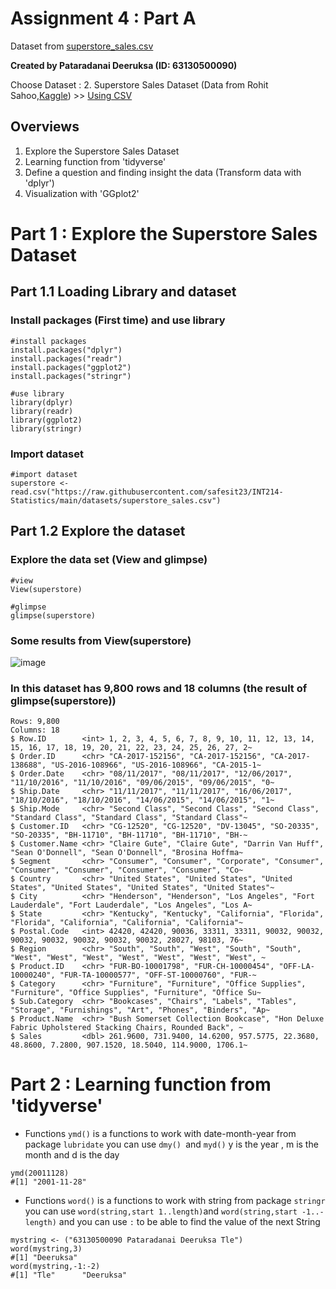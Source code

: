 # Assignment 4 : Part A

Dataset from [superstore_sales.csv](https://raw.githubusercontent.com/safesit23/INT214-Statistics/main/datasets/superstore_sales.csv)

**Created by Pataradanai Deeruksa (ID: 63130500090)**

Choose Dataset : 2. Superstore Sales Dataset (Data from Rohit Sahoo,[Kaggle](https://www.kaggle.com/rohitsahoo/sales-forecasting)) >> [Using CSV](https://raw.githubusercontent.com/safesit23/INT214-Statistics/main/datasets/superstore_sales.csv)

## Overviews
1. Explore the Superstore Sales Dataset
2. Learning function from 'tidyverse'
3. Define a question and finding insight the data (Transform data with 'dplyr')
4. Visualization with 'GGplot2'

# Part 1 : Explore the Superstore Sales Dataset
## Part 1.1  Loading Library and dataset

### Install packages (First time) and use library
```
#install packages
install.packages("dplyr")
install.packages("readr")
install.packages("ggplot2")
install.packages("stringr")

#use library
library(dplyr)
library(readr)
library(ggplot2)
library(stringr)
```

### Import dataset 
```
#import dataset 
superstore <- read.csv("https://raw.githubusercontent.com/safesit23/INT214-Statistics/main/datasets/superstore_sales.csv")
```
## Part 1.2 Explore the dataset

### Explore the data set (View and glimpse)
```
#view
View(superstore) 
```
```
#glimpse
glimpse(superstore)
```
### Some results from View(superstore)
![image](https://i.imgur.com/Y9JEn0p.jpg)

### In this dataset has 9,800 rows and 18 columns (the result of glimpse(superstore))
```
Rows: 9,800
Columns: 18
$ Row.ID        <int> 1, 2, 3, 4, 5, 6, 7, 8, 9, 10, 11, 12, 13, 14, 15, 16, 17, 18, 19, 20, 21, 22, 23, 24, 25, 26, 27, 2~
$ Order.ID      <chr> "CA-2017-152156", "CA-2017-152156", "CA-2017-138688", "US-2016-108966", "US-2016-108966", "CA-2015-1~
$ Order.Date    <chr> "08/11/2017", "08/11/2017", "12/06/2017", "11/10/2016", "11/10/2016", "09/06/2015", "09/06/2015", "0~
$ Ship.Date     <chr> "11/11/2017", "11/11/2017", "16/06/2017", "18/10/2016", "18/10/2016", "14/06/2015", "14/06/2015", "1~
$ Ship.Mode     <chr> "Second Class", "Second Class", "Second Class", "Standard Class", "Standard Class", "Standard Class"~
$ Customer.ID   <chr> "CG-12520", "CG-12520", "DV-13045", "SO-20335", "SO-20335", "BH-11710", "BH-11710", "BH-11710", "BH-~
$ Customer.Name <chr> "Claire Gute", "Claire Gute", "Darrin Van Huff", "Sean O'Donnell", "Sean O'Donnell", "Brosina Hoffma~
$ Segment       <chr> "Consumer", "Consumer", "Corporate", "Consumer", "Consumer", "Consumer", "Consumer", "Consumer", "Co~
$ Country       <chr> "United States", "United States", "United States", "United States", "United States", "United States"~
$ City          <chr> "Henderson", "Henderson", "Los Angeles", "Fort Lauderdale", "Fort Lauderdale", "Los Angeles", "Los A~
$ State         <chr> "Kentucky", "Kentucky", "California", "Florida", "Florida", "California", "California", "California"~
$ Postal.Code   <int> 42420, 42420, 90036, 33311, 33311, 90032, 90032, 90032, 90032, 90032, 90032, 90032, 28027, 98103, 76~
$ Region        <chr> "South", "South", "West", "South", "South", "West", "West", "West", "West", "West", "West", "West", ~
$ Product.ID    <chr> "FUR-BO-10001798", "FUR-CH-10000454", "OFF-LA-10000240", "FUR-TA-10000577", "OFF-ST-10000760", "FUR-~
$ Category      <chr> "Furniture", "Furniture", "Office Supplies", "Furniture", "Office Supplies", "Furniture", "Office Su~
$ Sub.Category  <chr> "Bookcases", "Chairs", "Labels", "Tables", "Storage", "Furnishings", "Art", "Phones", "Binders", "Ap~
$ Product.Name  <chr> "Bush Somerset Collection Bookcase", "Hon Deluxe Fabric Upholstered Stacking Chairs, Rounded Back", ~
$ Sales         <dbl> 261.9600, 731.9400, 14.6200, 957.5775, 22.3680, 48.8600, 7.2800, 907.1520, 18.5040, 114.9000, 1706.1~
```

# Part 2 : Learning function from 'tidyverse'

- Functions ```ymd()``` is a functions to work with date-month-year from package ```lubridate``` you can use ```dmy() ```and ```myd()```
y is the year , m is the month and d is the day
```
ymd(20011128)
#[1] "2001-11-28"
```

- Functions ```word()``` is a functions to work with string from package ```stringr``` you can use ```word(string,start 1..length)```and ```word(string,start -1..-length)```
and you can use ``` : ``` to be able to find the value of the next String

```
mystring <- ("63130500090 Pataradanai Deeruksa Tle")
word(mystring,3)
#[1] "Deeruksa"
word(mystring,-1:-2)
#[1] "Tle"      "Deeruksa"
```
